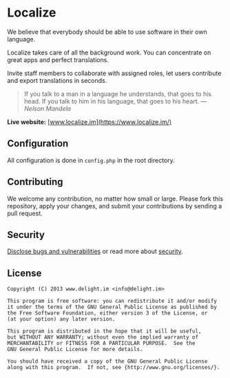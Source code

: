 # Localize

We believe that everybody should be able to use software in their own language.

Localize takes care of all the background work. You can concentrate on great apps and perfect translations.

Invite staff members to collaborate with assigned roles, let users contribute and export translations in seconds.

> If you talk to a man in a language he understands, that goes to his head. If you talk to him in his language, that goes to his heart.
> — *Nelson Mandela*

**Live website:** [www.localize.im](https://www.localize.im/)

## Configuration

All configuration is done in `config.php` in the root directory.

## Contributing

We welcome any contribution, no matter how small or large. Please fork this repository, apply your changes, and submit your contributions by sending a pull request.

## Security

[Disclose bugs and vulnerabilities](http://security.localize.im/) or read more about [security](SECURITY.md).

## License

```
Copyright (C) 2013 www.delight.im <info@delight.im>

This program is free software: you can redistribute it and/or modify
it under the terms of the GNU General Public License as published by
the Free Software Foundation, either version 3 of the License, or
(at your option) any later version.

This program is distributed in the hope that it will be useful,
but WITHOUT ANY WARRANTY; without even the implied warranty of
MERCHANTABILITY or FITNESS FOR A PARTICULAR PURPOSE.  See the
GNU General Public License for more details.

You should have received a copy of the GNU General Public License
along with this program.  If not, see {http://www.gnu.org/licenses/}.
```